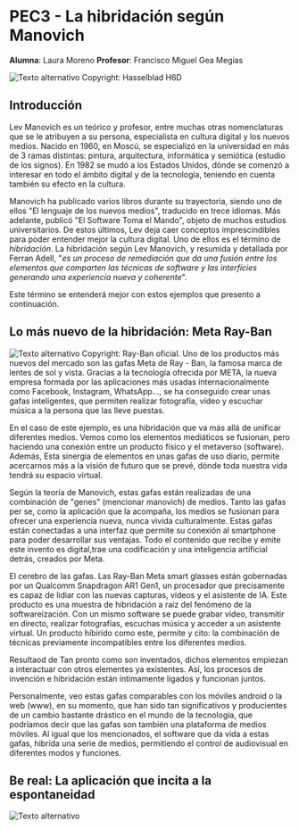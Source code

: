# PEC3 - La hibridación según Manovich

**Alumna**: Laura Moreno    **Profesor**: Francisco Miguel Gea Megías

![Texto alternativo](https://miro.medium.com/v2/resize:fit:2400/1*5MApCaZNUDQDPf8GDEmTQA.jpeg) Copyright: Hasselblad H6D
## Introducción
Lev Manovich es un teórico y profesor, entre muchas otras nomenclaturas que se le atribuyen a su persona, especialista en cultura digital y los nuevos medios. Nacido en 1960, en Moscú, se especializó en la universidad en más de 3 ramas distintas: pintura, arquitectura, informática y semiótica (estudio de los signos). En 1982 se mudó a los Estados Unidos, dónde se comenzó a interesar en todo el ámbito digital y de la tecnología, teniendo en cuenta también su efecto en la cultura.

Manovich ha publicado varios libros durante su trayectoria, siendo uno de ellos "El lenguaje de los nuevos medios", traducido en trece idiomas. Más adelante, publicó "El Software Toma el Mando", objeto de muchos estudios universitarios. De estos últimos, Lev deja caer conceptos imprescindibles para poder entender mejor la cultura digital. Uno de ellos es el término de *hibridación*. La hibridación según Lev Manovich, y resumida y detallada por Ferran Adell, "*es un proceso de remediación que da una fusión entre los elementos que comparten las técnicas de software y las interfícies generando una experiencia nueva y coherente*".

Este término se entenderá mejor con estos ejemplos que presento a continuación.



## Lo más nuevo de la hibridación: Meta Ray-Ban
![Texto alternativo](https://wwd.com/wp-content/uploads/2023/09/RBM_KVS_Camera_Suanglass_Capture_RGB_16-9.jpg) Copyright: Ray-Ban oficial.
Uno de los productos más nuevos del mercado son las gafas Meta de Ray - Ban, la famosa marca de lentes de sol y vista. Gracias a la tecnología ofrecida por META, la nueva empresa formada por las aplicaciones más usadas internacionalmente como Facebook, Instagram, WhatsApp..., se ha conseguido crear unas gafas inteligentes, que permiten realizar fotografía, vídeo y escuchar música a la persona que las lleve puestas.

En el caso de este ejemplo, es una hibridación que va más allá de unificar diferentes medios. Vemos como los elementos mediáticos se fusionan, pero haciendo una conexión entre un producto físico y el metaverso (software). Además, 
Esta sinergia de elementos en unas gafas de uso diario, permite acercarnos más a la visión de futuro que se prevé, dónde toda nuestra vida tendrá su espacio virtual. 

Según la teoría de Manovich, estas gafas están realizadas de una combinación de "genes"  (mencionar manovich) de medios. Tanto las gafas per se, como la aplicación que la acompaña, los medios  se fusionan para ofrecer una experiencia nueva, nunca vivida culturalmente. Estas gafas están conectadas a una interfaz que permite su conexión al smartphone para poder desarrollar sus ventajas. Todo el contenido que recibe y emite este invento es digital,trae una codificación y una inteligencia artificial detrás, creados por Meta. 

El cerebro de las gafas. Las Ray-Ban Meta smart glasses están gobernadas por un Qualcomm Snapdragon AR1 Gen1, un procesador que precisamente es capaz de lidiar con las nuevas capturas, vídeos y el asistente de IA. Este producto es una muestra de hibridación a raíz del fenómeno de la softwareización.
Con un mismo software se puede grabar vídeo, transmitir en directo, realizar fotografías, escuchas música y acceder a un asistente virtual.
Un producto híbirido como este, permite y cito: la combinación de técnicas previamente incompatibles entre los diferentes medios.

Resultaod de Tan pronto como son inventados, dichos elementos empiezan a interactuar con otros elementes ya existentes. Así, los procesos de invención e hibridación están íntimamente ligados y funcionan juntos.

Personalmente, veo estas gafas comparables con los móviles android o la web (www), en su momento, que han sido tan significativos y producientes de un cambio bastante drástico en el mundo de la tecnología, que podríamos decir que las gafas son también una plataforma de medios móviles. Al igual que los mencionados, el software que da vida a estas gafas, hibrída una serie de medios, permitiendo el control de audiovisual en diferentes modos y funciones.

## Be real: La aplicación que incita a la espontaneidad
![Texto alternativo](https://cloudfront-eu-central-1.images.arcpublishing.com/prisa/WE6UUOBZGBCNLIXYCKJXYB6MZ4.png)




